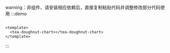 warning：非组件，请安装相应依赖后，直接复制粘贴代码并调整修改部分代码使用
:::demo

```vue

<template>
  <tea-doughnut-chart></tea-doughnut-chart>
</template>

```

:::
